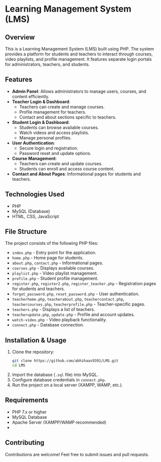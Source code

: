 # Learning Management System (LMS)

## Overview
This is a Learning Management System (LMS) built using PHP. The system provides a platform for students and teachers to interact through courses, video playlists, and profile management. It features separate login portals for administrators, teachers, and students.

## Features
- **Admin Panel**: Allows administrators to manage users, courses, and content efficiently.
- **Teacher Login & Dashboard**:
  - Teachers can create and manage courses.
  - Profile management for teachers.
  - Contact and about sections specific to teachers.
- **Student Login & Dashboard**:
  - Students can browse available courses.
  - Watch videos and access playlists.
  - Manage personal profiles.
- **User Authentication**:
  - Secure login and registration.
  - Password reset and update options.
- **Course Management**:
  - Teachers can create and update courses.
  - Students can enroll and access course content.
- **Contact and About Pages**: Informational pages for students and teachers.

## Technologies Used
- PHP
- MySQL (Database)
- HTML, CSS, JavaScript

## File Structure
The project consists of the following PHP files:

- `index.php` - Entry point for the application.
- `home.php` - Home page for students.
- `about.php`, `contact.php` - Informational pages.
- `courses.php` - Displays available courses.
- `playlist.php` - Video playlist management.
- `profile.php` - Student profile management.
- `register.php`, `register2.php`, `register_teacher.php` - Registration pages for students and teachers.
- `forgot_password.php`, `reset_password.php` - User authentication.
- `teacherhome.php`, `teacherabout.php`, `teachercontact.php`, `teachercourses.php`, `teacherprofile.php` - Teacher-specific pages.
- `teachers.php` - Displays a list of teachers.
- `teacherupdate.php`, `update.php` - Profile and account updates.
- `watch-video.php` - Video playback functionality.
- `connect.php` - Database connection.

## Installation & Usage
1. Clone the repository:
   ```sh
   git clone https://github.com/abhihaas9391/LMS.git
   cd LMS
   ```
2. Import the database (`.sql` file) into MySQL.
3. Configure database credentials in `connect.php`.
4. Run the project on a local server (XAMPP, WAMP, etc.).

## Requirements
- PHP 7.x or higher
- MySQL Database
- Apache Server (XAMPP/WAMP recommended)
- 
## Contributing
Contributions are welcome! Feel free to submit issues and pull requests.
